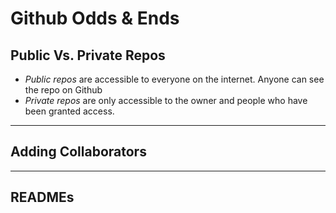 # Github Odds & Ends

## Public Vs. Private Repos

- _Public repos_ are accessible to everyone on the internet. Anyone can see the repo on Github
- _Private repos_ are only accessible to the owner and people who have been granted access.

---

## Adding Collaborators

---

## READMEs

